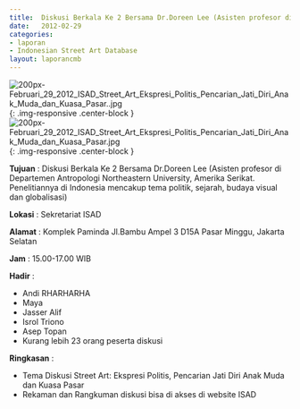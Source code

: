 ```yaml
---	
title: 	Diskusi Berkala Ke 2 Bersama Dr.Doreen Lee (Asisten profesor di Departemen Antropologi Northeastern University, Amerika Serikat. Penelitiannya di Indonesia mencakup tema politik, sejarah, budaya visual dan globalisasi)
date: 	2012-02-29
categories:	
- laporan	
- Indonesian Street Art Database	
layout: laporancmb	
---	
```

	
![200px-Februari_29_2012_ISAD_Street_Art_Ekspresi_Politis_Pencarian_Jati_Diri_Anak_Muda_dan_Kuasa_Pasar..jpg](/uploads/200px-Februari_29_2012_ISAD_Street_Art_Ekspresi_Politis_Pencarian_Jati_Diri_Anak_Muda_dan_Kuasa_Pasar..jpg){: .img-responsive .center-block }	
![200px-Februari_29_2012_ISAD_Street_Art_Ekspresi_Politis_Pencarian_Jati_Diri_Anak_Muda_dan_Kuasa_Pasar.jpg](/uploads/200px-Februari_29_2012_ISAD_Street_Art_Ekspresi_Politis_Pencarian_Jati_Diri_Anak_Muda_dan_Kuasa_Pasar.jpg){: .img-responsive .center-block }	
	
**Tujuan** :	Diskusi Berkala Ke 2 Bersama Dr.Doreen Lee (Asisten profesor di Departemen Antropologi Northeastern University, Amerika Serikat. Penelitiannya di Indonesia mencakup tema politik, sejarah, budaya visual dan globalisasi)
	
**Lokasi** :	Sekretariat ISAD
	
**Alamat** : 	Komplek Paminda Jl.Bambu Ampel 3 D15A Pasar Minggu, Jakarta Selatan
	
**Jam** :	15.00-17.00 WIB
	
**Hadir** :	
*	Andi RHARHARHA
*	Maya
*	Jasser Alif
*	Isrol Triono
*	Asep Topan
*	Kurang lebih 23 orang peserta diskusi

**Ringkasan** :	
*	Tema Diskusi Street Art: Ekspresi Politis, Pencarian Jati Diri Anak Muda dan Kuasa Pasar
*	Rekaman dan Rangkuman diskusi bisa di akses di website ISAD
